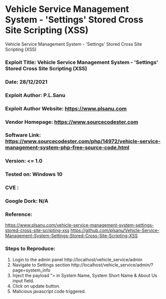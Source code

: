 # Vehicle Service Management System - 'Settings' Stored Cross Site Scripting (XSS)
Vehicle Service Management System - 'Settings' Stored Cross Site Scripting (XSS)

### Exploit Title: Vehicle Service Management System - 'Settings' Stored Cross Site Scripting (XSS)
### Date: 28/12/2021
### Exploit Author: P.L.Sanu
### Exploit Author Website: https://www.plsanu.com
### Vendor Homepage: https://www.sourcecodester.com
### Software Link: https://www.sourcecodester.com/php/14972/vehicle-service-management-system-php-free-source-code.html
### Version: <= 1.0
### Tested on: Windows 10
### CVE : 
### Google Dork: N/A
### Reference: 
https://www.plsanu.com/vehicle-service-management-system-settings-stored-cross-site-scripting-xss
https://github.com/plsanu/Vehicle-Service-Management-System-Settings-Stored-Cross-Site-Scripting-XSS

### Steps to Reproduce:
1. Login to the admin panel http://localhost/vehicle_service/admin
2. Navigate to Settings section http://localhost/vehicle_service/admin/?page=system_info
3. Inject the payload "><script>alert(document.cookie)</script> in System Name, System Short Name & About Us input field.
4. Click on update button.
5. Malicious javascript code triggered.
